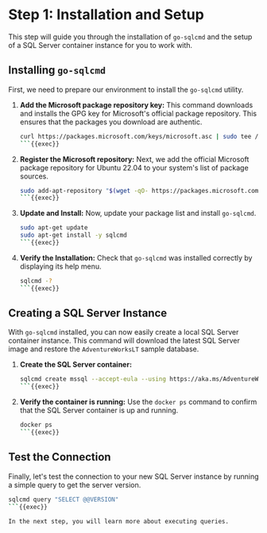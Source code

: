 # Step 1: Installation and Setup

This step will guide you through the installation of `go-sqlcmd` and the setup of a SQL Server container instance for you to work with.

## Installing `go-sqlcmd`

First, we need to prepare our environment to install the `go-sqlcmd` utility.

1.  **Add the Microsoft package repository key:**
    This command downloads and installs the GPG key for Microsoft's official package repository. This ensures that the packages you download are authentic.

    ```bash
    curl https://packages.microsoft.com/keys/microsoft.asc | sudo tee /etc/apt/trusted.gpg.d/microsoft.asc
    ```{{exec}}

2.  **Register the Microsoft repository:**
    Next, we add the official Microsoft package repository for Ubuntu 22.04 to your system's list of package sources.

    ```bash
    sudo add-apt-repository "$(wget -qO- https://packages.microsoft.com/config/ubuntu/22.04/prod.list)"
    ```{{exec}}

3.  **Update and Install:**
    Now, update your package list and install `go-sqlcmd`.

    ```bash
    sudo apt-get update
    sudo apt-get install -y sqlcmd
    ```{{exec}}

4.  **Verify the Installation:**
    Check that `go-sqlcmd` was installed correctly by displaying its help menu.

    ```bash
    sqlcmd -?
    ```{{exec}}

## Creating a SQL Server Instance

With `go-sqlcmd` installed, you can now easily create a local SQL Server container instance. This command will download the latest SQL Server image and restore the `AdventureWorksLT` sample database.

1.  **Create the SQL Server container:**

    ```bash
    sqlcmd create mssql --accept-eula --using https://aka.ms/AdventureWorksLT.bak
    ```{{exec}}

2.  **Verify the container is running:**
    Use the `docker ps` command to confirm that the SQL Server container is up and running.

    ```bash
    docker ps
    ```{{exec}}

## Test the Connection

Finally, let's test the connection to your new SQL Server instance by running a simple query to get the server version.

```bash
sqlcmd query "SELECT @@VERSION"
```{{exec}}

In the next step, you will learn more about executing queries.